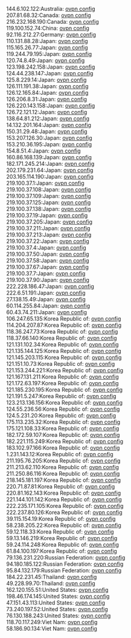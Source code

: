 144.6.102.122:Australia: [ovpn config](vpn/144_6_102_122.ovpn)  
207.81.68.32:Canada: [ovpn config](vpn/207_81_68_32.ovpn)  
216.232.168.190:Canada: [ovpn config](vpn/216_232_168_190.ovpn)  
119.100.152.74:China: [ovpn config](vpn/119_100_152_74.ovpn)  
92.116.212.27:Germany: [ovpn config](vpn/92_116_212_27.ovpn)  
110.131.88.28:Japan: [ovpn config](vpn/110_131_88_28.ovpn)  
115.165.26.77:Japan: [ovpn config](vpn/115_165_26_77.ovpn)  
119.244.79.195:Japan: [ovpn config](vpn/119_244_79_195.ovpn)  
120.74.8.49:Japan: [ovpn config](vpn/120_74_8_49.ovpn)  
123.198.242.158:Japan: [ovpn config](vpn/123_198_242_158.ovpn)  
124.44.238.147:Japan: [ovpn config](vpn/124_44_238_147.ovpn)  
125.8.229.14:Japan: [ovpn config](vpn/125_8_229_14.ovpn)  
126.111.191.38:Japan: [ovpn config](vpn/126_111_191_38.ovpn)  
126.12.165.84:Japan: [ovpn config](vpn/126_12_165_84.ovpn)  
126.206.8.31:Japan: [ovpn config](vpn/126_206_8_31.ovpn)  
126.220.143.158:Japan: [ovpn config](vpn/126_220_143_158.ovpn)  
126.72.121.12:Japan: [ovpn config](vpn/126_72_121_12.ovpn)  
138.64.81.212:Japan: [ovpn config](vpn/138_64_81_212.ovpn)  
14.132.201.164:Japan: [ovpn config](vpn/14_132_201_164.ovpn)  
150.31.29.48:Japan: [ovpn config](vpn/150_31_29_48.ovpn)  
153.207.126.30:Japan: [ovpn config](vpn/153_207_126_30.ovpn)  
153.210.36.195:Japan: [ovpn config](vpn/153_210_36_195.ovpn)  
154.8.51.4:Japan: [ovpn config](vpn/154_8_51_4.ovpn)  
160.86.168.139:Japan: [ovpn config](vpn/160_86_168_139.ovpn)  
182.171.245.214:Japan: [ovpn config](vpn/182_171_245_214.ovpn)  
202.179.231.64:Japan: [ovpn config](vpn/202_179_231_64.ovpn)  
203.165.114.190:Japan: [ovpn config](vpn/203_165_114_190.ovpn)  
219.100.37.1:Japan: [ovpn config](vpn/219_100_37_1.ovpn)  
219.100.37.108:Japan: [ovpn config](vpn/219_100_37_108.ovpn)  
219.100.37.109:Japan: [ovpn config](vpn/219_100_37_109.ovpn)  
219.100.37.125:Japan: [ovpn config](vpn/219_100_37_125.ovpn)  
219.100.37.138:Japan: [ovpn config](vpn/219_100_37_138.ovpn)  
219.100.37.19:Japan: [ovpn config](vpn/219_100_37_19.ovpn)  
219.100.37.205:Japan: [ovpn config](vpn/219_100_37_205.ovpn)  
219.100.37.211:Japan: [ovpn config](vpn/219_100_37_211.ovpn)  
219.100.37.213:Japan: [ovpn config](vpn/219_100_37_213.ovpn)  
219.100.37.22:Japan: [ovpn config](vpn/219_100_37_22.ovpn)  
219.100.37.4:Japan: [ovpn config](vpn/219_100_37_4.ovpn)  
219.100.37.50:Japan: [ovpn config](vpn/219_100_37_50.ovpn)  
219.100.37.58:Japan: [ovpn config](vpn/219_100_37_58.ovpn)  
219.100.37.67:Japan: [ovpn config](vpn/219_100_37_67.ovpn)  
219.100.37.7:Japan: [ovpn config](vpn/219_100_37_7.ovpn)  
219.100.37.90:Japan: [ovpn config](vpn/219_100_37_90.ovpn)  
222.228.186.47:Japan: [ovpn config](vpn/222_228_186_47.ovpn)  
222.6.51.191:Japan: [ovpn config](vpn/222_6_51_191.ovpn)  
27.138.15.49:Japan: [ovpn config](vpn/27_138_15_49.ovpn)  
60.114.255.84:Japan: [ovpn config](vpn/60_114_255_84.ovpn)  
60.43.74.211:Japan: [ovpn config](vpn/60_43_74_211.ovpn)  
106.247.65.135:Korea Republic of: [ovpn config](vpn/106_247_65_135.ovpn)  
114.204.207.87:Korea Republic of: [ovpn config](vpn/114_204_207_87.ovpn)  
118.36.247.73:Korea Republic of: [ovpn config](vpn/118_36_247_73.ovpn)  
118.37.66.140:Korea Republic of: [ovpn config](vpn/118_37_66_140.ovpn)  
121.131.102.34:Korea Republic of: [ovpn config](vpn/121_131_102_34.ovpn)  
121.135.144.125:Korea Republic of: [ovpn config](vpn/121_135_144_125.ovpn)  
121.145.203.115:Korea Republic of: [ovpn config](vpn/121_145_203_115.ovpn)  
121.151.10.73:Korea Republic of: [ovpn config](vpn/121_151_10_73.ovpn)  
121.153.244.221:Korea Republic of: [ovpn config](vpn/121_153_244_221.ovpn)  
121.167.131.211:Korea Republic of: [ovpn config](vpn/121_167_131_211.ovpn)  
121.172.63.197:Korea Republic of: [ovpn config](vpn/121_172_63_197.ovpn)  
121.185.230.195:Korea Republic of: [ovpn config](vpn/121_185_230_195.ovpn)  
121.191.5.247:Korea Republic of: [ovpn config](vpn/121_191_5_247.ovpn)  
123.213.136.156:Korea Republic of: [ovpn config](vpn/123_213_136_156.ovpn)  
124.55.236.56:Korea Republic of: [ovpn config](vpn/124_55_236_56.ovpn)  
124.5.231.20:Korea Republic of: [ovpn config](vpn/124_5_231_20.ovpn)  
175.113.235.32:Korea Republic of: [ovpn config](vpn/175_113_235_32.ovpn)  
175.121.108.33:Korea Republic of: [ovpn config](vpn/175_121_108_33.ovpn)  
182.172.59.107:Korea Republic of: [ovpn config](vpn/182_172_59_107.ovpn)  
182.221.115.249:Korea Republic of: [ovpn config](vpn/182_221_115_249.ovpn)  
183.102.97.166:Korea Republic of: [ovpn config](vpn/183_102_97_166.ovpn)  
1.231.143.12:Korea Republic of: [ovpn config](vpn/1_231_143_12.ovpn)  
211.195.76.205:Korea Republic of: [ovpn config](vpn/211_195_76_205.ovpn)  
211.213.62.110:Korea Republic of: [ovpn config](vpn/211_213_62_110.ovpn)  
211.250.86.116:Korea Republic of: [ovpn config](vpn/211_250_86_116.ovpn)  
218.145.181.197:Korea Republic of: [ovpn config](vpn/218_145_181_197.ovpn)  
220.71.87.81:Korea Republic of: [ovpn config](vpn/220_71_87_81.ovpn)  
220.81.162.143:Korea Republic of: [ovpn config](vpn/220_81_162_143.ovpn)  
221.144.101.142:Korea Republic of: [ovpn config](vpn/221_144_101_142.ovpn)  
222.235.171.105:Korea Republic of: [ovpn config](vpn/222_235_171_105.ovpn)  
222.237.80.126:Korea Republic of: [ovpn config](vpn/222_237_80_126.ovpn)  
39.115.154.19:Korea Republic of: [ovpn config](vpn/39_115_154_19.ovpn)  
58.238.205.22:Korea Republic of: [ovpn config](vpn/58_238_205_22.ovpn)  
59.12.118.33:Korea Republic of: [ovpn config](vpn/59_12_118_33.ovpn)  
59.13.146.219:Korea Republic of: [ovpn config](vpn/59_13_146_219.ovpn)  
59.24.114.248:Korea Republic of: [ovpn config](vpn/59_24_114_248.ovpn)  
61.84.100.197:Korea Republic of: [ovpn config](vpn/61_84_100_197.ovpn)  
79.136.231.220:Russian Federation: [ovpn config](vpn/79_136_231_220.ovpn)  
94.180.185.122:Russian Federation: [ovpn config](vpn/94_180_185_122.ovpn)  
95.84.132.179:Russian Federation: [ovpn config](vpn/95_84_132_179.ovpn)  
184.22.231.45:Thailand: [ovpn config](vpn/184_22_231_45.ovpn)  
49.228.99.70:Thailand: [ovpn config](vpn/49_228_99_70.ovpn)  
162.120.155.51:United States: [ovpn config](vpn/162_120_155_51.ovpn)  
198.46.174.145:United States: [ovpn config](vpn/198_46_174_145.ovpn)  
47.151.43.113:United States: [ovpn config](vpn/47_151_43_113.ovpn)  
73.240.197.52:United States: [ovpn config](vpn/73_240_197_52.ovpn)  
76.130.188.243:United States: [ovpn config](vpn/76_130_188_243.ovpn)  
118.70.117.249:Viet Nam: [ovpn config](vpn/118_70_117_249.ovpn)  
58.186.90.134:Viet Nam: [ovpn config](vpn/58_186_90_134.ovpn)  
